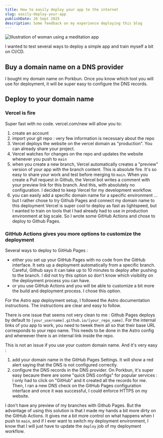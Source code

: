 ```yaml
---
title: How to easily deploy your app to the internet
slug: easily-deploy-your-app
publishDate: 26 Sept 2025
description: Some feedback on my experience deploying this blog
---
```


![Illustration of woman using a meditation app](/assets/blog/casual-life-3d-meditation-crystal.webp)

I wanted to test several ways to deploy a simple app and train myself a bit on CI/CD.

## Buy a domain name on a DNS provider

I bought my domain name on Porkbun. Once you know which tool you will use for deployment, it will be super easy to configure the DNS records.

## Deploy to your domain name

### Vercel is fire

Super fast with no code.
vercel.com/new will allow you to:

1. create an account
2. import your git repo : very few information is necessary about the repo
3. Vercel deploys the website on the vercel domain as "production". You can already share your project.
4. Vercel watches for changes on the repo and updates the website whenever you push to `main`
5. when you create a new branch, Vercel automatically creates a "preview" version of your app with the branch content. This is absolute fire. It's so easy to share your work and test before merging to `main`. When you create a Pull request in Github, the Vercel bot writes a comment with your preview link for this branch. And this, with absolutely no configuration. I decided to keep Vercel for my development workflow.
6. you can easily add a specific domain name for a specific environment
   ... but I rather chose to try Github Pages and connect my domain name to this deployment
   Vercel is super cool to deploy as fast as lightspeed, but I wanted to train on tools that I had already had to use in production environment at big scale. So I wrote some GitHub Actions and chose to deploy to Github Pages.

### GitHub Actions gives you more options to customize the deployment

Several ways to deploy to GitHub Pages :

- either you set up your GitHub Pages with no code from the GitHub interface. It sets up a deployment automatically from a specific branch. Careful, Github says it can take up to 10 minutes to deploy after pushing to the branch. I did not try this option so don't know which visibility on the deployment process you can have.
- or you use GitHub Actions and you will be able to customize a bit more the build and deployment process. I chose this option.

For the Astro app deployment setup, I followed the Astro documentation instructions. The instructions are clear and easy to follow.

There is one issue that seems not very clean to me : Github Pages deploys by default to `[your_username].github.io/[your_repo_name]`. For the internal links of you app to work, you need to tweek them all so that their base URL corresponds to your repo name. This needs to be done in the Astro config and whereever there is an internal link inside the repo.

This is not an issue if you use your custom domain name.
And it's very easy :

1. add your domain name in the GitHub Pages Settings. It will show a red alert saying that the DNS is not configured correctly.
2. configure the DNS records in the DNS provider. On Porkbun, it's super easy becaure there are some "quick DNS configs" for popular services : I only had to click on "GitHub" and it created all the records for me. Then, I ran a new DNS check on the GitHub Pages configuration interface and once it was successful, I could enforce HTTPS on my website.

I don't have any preview of my branches with Github Pages. But the advantage of using this solution is that I made my hands a bit more dirty on the GitHub Actions. It gives me a bit more control on what happens when I push to `main`, and if I ever want to switch my deployment environment, I know that I will just have to update the `deploy` job of my deployment workflow.
